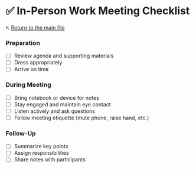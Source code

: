# ✅ In-Person Work Meeting Checklist

↖️ [Return to the main file](../README.md)

### Preparation
- [ ] Review agenda and supporting materials
- [ ] Dress appropriately
- [ ] Arrive on time

### During Meeting
- [ ] Bring notebook or device for notes
- [ ] Stay engaged and maintain eye contact
- [ ] Listen actively and ask questions
- [ ] Follow meeting etiquette (mute phone, raise hand, etc.)

### Follow-Up
- [ ] Summarize key points
- [ ] Assign responsibilities
- [ ] Share notes with participants
